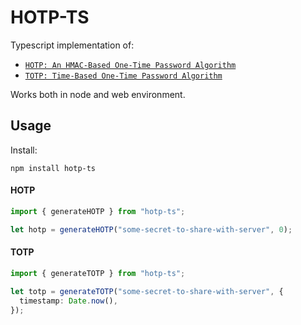 # HOTP-TS

Typescript implementation of:

- [`HOTP: An HMAC-Based One-Time Password Algorithm`](https://www.rfc-editor.org/rfc/rfc4226)
- [`TOTP: Time-Based One-Time Password Algorithm`](https://www.rfc-editor.org/rfc/rfc6238)

Works both in node and web environment.

## Usage

Install:

`npm install hotp-ts`

#### HOTP

```ts
import { generateHOTP } from "hotp-ts";

let hotp = generateHOTP("some-secret-to-share-with-server", 0);
```

#### TOTP

```ts
import { generateTOTP } from "hotp-ts";

let totp = generateTOTP("some-secret-to-share-with-server", {
  timestamp: Date.now(),
});
```
